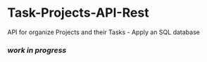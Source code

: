 # Task-Projects-API-Rest
API for organize Projects and their Tasks - Apply an SQL database

### *work in progress*
